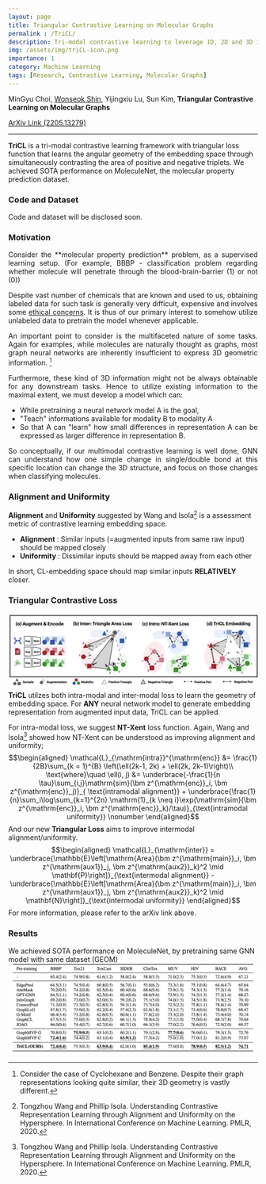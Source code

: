 ```yaml
---
layout: page
title: Triangular Contrastive Learning on Molecular Graphs
permalink : /TriCL/
description: Tri-modal contrastive learning to leverage 1D, 2D and 3D information for better understanding of molecular graphs.
img: /assets/img/triCL-icon.png
importance: 1
category: Machine Learning
tags: [Research, Contrastive Learning, Molecular Graphs]
---
```


MinGyu Choi, <ins>Wonseok Shin</ins>, Yijingxiu Lu, Sun Kim, **Triangular Contrastive Learning on Molecular Graphs**

[ArXiv Link (2205.13279)](https://arxiv.org/abs/2205.13279)

------

<style>
div.justified {
  text-align: justify;
} 
</style>
**TriCL** is a tri-modal contrastive learning framework with triangular loss function that learns the angular geometry of the embedding space through simultaneously contrasting the area of positive and negative triplets. We achieved SOTA performance on MoleculeNet, the molecular property prediction dataset. 

### Code and Dataset
Code and dataset will be disclosed soon. 

### Motivation
<div class="justified" markdown=1>
Consider the **molecular property prediction** problem, as a supervised learning setup. (For example, BBBP - classification problem regarding whether molecule will penetrate through the blood-brain-barrier (1) or not (0))

Despite vast number of chemicals that are known and used to us, obtaining labeled data for such task is generally very difficult, expensive and involves some [ethical concerns](https://en.wikipedia.org/wiki/Animal_testing). It is thus of our primary interest to somehow utilize unlabeled data to pretrain the model whenever applicable. 

An important point to consider is the multifaceted nature of some tasks. Again for examples, while molecules are naturally thought as graphs, most graph neural networks are inherently insufficient to express 3D geometric information. [^1] 

Furthermore, these kind of 3D information might not be always obtainable for any downstream tasks. Hence to utilize existing information to the maximal extent, we must develop a model which can:
- While pretraining a neural network model A is the goal,
- "Teach" informations available for modality B to modality A
- So that A can "learn" how small differences in representation A can be expressed as larger difference in representation B.

So conceptually, if our multimodal contrastive learning is well done, GNN can understand how one simple change in single/double bond at this specific location can change the 3D structure, and focus on those changes when classifying molecules. 
</div>

### Alignment and Uniformity
**Alignment** and **Uniformity** suggested by Wang and Isola[^2] is a assessment metric of contrastive learning embedding space. 
- **Alignment** : Similar inputs (=augmented inputs from same raw input) should be mapped closely
- **Uniformity** : Dissimilar inputs should be mapped away from each other 

In short, CL-embedding space should map similar inputs **RELATIVELY** closer.

### Triangular Contrastive Loss
![Image](../images/triCL.png)
**TriCL** utilzes both intra-modal and inter-modal loss to learn the geometry of embedding space. For **ANY** neural network model to generate embedding representation from augmented input data, TriCL can be applied. 

For intra-modal loss, we suggest **NT-Xent** loss function. Again, Wang and Isola[^2] showed how NT-Xent can be understood as improving alignment and uniformity; 
$$\begin{aligned}
    \mathcal{L}_{\mathrm{intra}}^{\mathrm{enc}} &= \frac{1}{2B}\sum_{k = 1}^{B} \left(\ell(2k-1, 2k) + \ell(2k, 2k-1)\right)\\
    \text{where}\quad  \ell(i, j) &= \underbrace{-\frac{1}{n \tau}\sum_{i,j}\mathrm{sim}(\bm z^{\mathrm{enc}}_i, \bm z^{\mathrm{enc}}_j)}_{ \text{intramodal alignment}} 
    +  \underbrace{\frac{1}{n}\sum_i\log\sum_{k=1}^{2n} \mathrm{1}_{k \neq i}\exp(\mathrm{sim}(\bm z^{\mathrm{enc}}_i, \bm z^{\mathrm{enc}}_k)/\tau)}_{\text{intramodal uniformity}} \nonumber
\end{aligned}$$
And our new **Triangular Loss** aims to improve intermodal alignment/uniformity. 
$$\begin{aligned}
    \mathcal{L}_{\mathrm{inter}} = \underbrace{\mathbb{E}\left[\mathrm{Area}(\bm z^{\mathrm{main}}_i, \bm z^{\mathrm{aux1}}_j, \bm z^{\mathrm{aux2}}_k)^2 \mid  \mathbf{P}\right]}_{\text{intermodal alignment}} - 
    \underbrace{\mathbb{E}\left[\mathrm{Area}(\bm z^{\mathrm{main}}_i, \bm z^{\mathrm{aux1}}_j, \bm z^{\mathrm{aux2}}_k)^2 \mid \mathbf{N}\right]}_{\text{intermodal uniformity}}
\end{aligned}$$
For more information, please refer to the arXiv link above.

### Results
We achieved SOTA performance on MoleculeNet, by pretraining same GNN model with same dataset (GEOM)
![picture 1](../images/f5a0787488759bdb37526ead9e5256bfb732dcd135a9d909bb5a21c7dad0db02.png)  


[^1]: Consider the case of Cyclohexane and Benzene. Despite their graph representations looking quite similar, their 3D geometry is vastly different.  
[^2]: Tongzhou Wang and Phillip Isola. Understanding Contrastive Representation Learning through Alignment and Uniformity on the Hypersphere. In International Conference on Machine Learning. PMLR, 2020.
